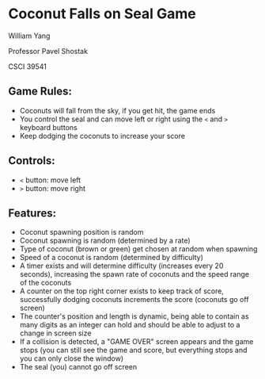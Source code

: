 # Coconut Falls on Seal Game

William Yang

Professor Pavel Shostak

CSCI 39541

## Game Rules:

- Coconuts will fall from the sky, if you get hit, the game ends
- You control the seal and can move left or right using the `<` and `>` keyboard buttons
- Keep dodging the coconuts to increase your score

## Controls:

- `<` button:	move left
- `>` button:	move right

## Features:

- Coconut spawning position is random
- Coconut spawning is random (determined by a rate)
- Type of coconut (brown or green) get chosen at random when spawning
- Speed of a coconut is random (determined by difficulty)
- A timer exists and will determine difficulty (increases every 20 seconds), increasing the spawn rate of coconuts and the speed range of the coconuts
- A counter on the top right corner exists to keep track of score, successfully dodging coconuts increments the score (coconuts go off screen)
- The counter's position and length is dynamic, being able to contain as many digits as an integer can hold and should be able to adjust to a change in screen size
- If a collision is detected, a "GAME OVER" screen appears and the game stops (you can still see the game and score, but everything stops and you can only close the window)
- The seal (you) cannot go off screen
